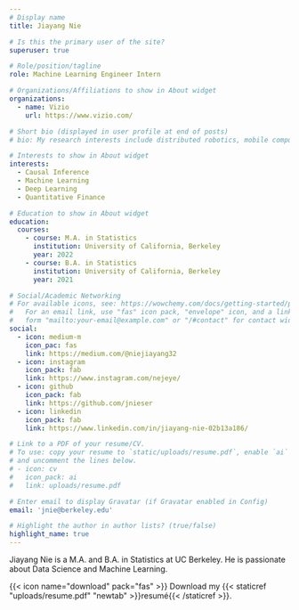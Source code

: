 ```yaml
---
# Display name
title: Jiayang Nie

# Is this the primary user of the site?
superuser: true

# Role/position/tagline
role: Machine Learning Engineer Intern

# Organizations/Affiliations to show in About widget
organizations:
  - name: Vizio
    url: https://www.vizio.com/

# Short bio (displayed in user profile at end of posts)
# bio: My research interests include distributed robotics, mobile computing and programmable matter.

# Interests to show in About widget
interests:
  - Causal Inference
  - Machine Learning
  - Deep Learning
  - Quantitative Finance

# Education to show in About widget
education:
  courses:
    - course: M.A. in Statistics
      institution: University of California, Berkeley
      year: 2022
    - course: B.A. in Statistics
      institution: University of California, Berkeley
      year: 2021

# Social/Academic Networking
# For available icons, see: https://wowchemy.com/docs/getting-started/page-builder/#icons
#   For an email link, use "fas" icon pack, "envelope" icon, and a link in the
#   form "mailto:your-email@example.com" or "/#contact" for contact widget.
social:
  - icon: medium-m
    icon_pac: fas
    link: https://medium.com/@niejiayang32
  - icon: instagram
    icon_pack: fab
    link: https://www.instagram.com/nejeye/
  - icon: github
    icon_pack: fab
    link: https://github.com/jnieser
  - icon: linkedin
    icon_pack: fab
    link: https://www.linkedin.com/in/jiayang-nie-02b13a186/

# Link to a PDF of your resume/CV.
# To use: copy your resume to `static/uploads/resume.pdf`, enable `ai` icons in `params.toml`,
# and uncomment the lines below.
# - icon: cv
#   icon_pack: ai
#   link: uploads/resume.pdf

# Enter email to display Gravatar (if Gravatar enabled in Config)
email: 'jnie@berkeley.edu'

# Highlight the author in author lists? (true/false)
highlight_name: true
---
```


Jiayang Nie is a M.A. and B.A. in Statistics at UC Berkeley. He is passionate about Data Science and Machine Learning.

{{< icon name="download" pack="fas" >}} Download my {{< staticref "uploads/resume.pdf" "newtab" >}}resumé{{< /staticref >}}.
